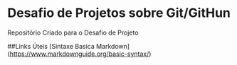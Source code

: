 # Desafio de Projetos sobre Git/GitHun
 Repositório Criado para o Desafio de Projeto
 
##Links Úteis
[Sintaxe Basica Markdown] (https://www.markdownguide.org/basic-syntax/)
